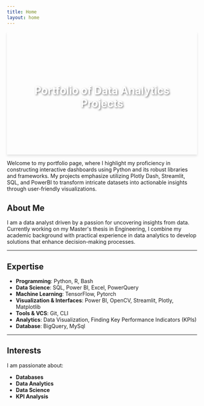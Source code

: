 ```yaml
---
title: Home
layout: home
---
```




<div style="background: url('Images/Designer.png') no-repeat center center; background-size: cover; box-shadow: 0 4px 6px rgba(0,0,0,0.1); text-align: center; padding: 100px 20px;">
    <h1 style="color: white; text-shadow: 2px 2px 4px rgba(0,0,0,0.5);"> Portfolio of Data Analytics Projects</h1>
</div>


Welcome to my portfolio page, where I highlight my proficiency in constructing interactive dashboards using Python and its robust libraries and frameworks. My projects emphasize utilizing Plotly Dash, Streamlit, SQL, and PowerBI to transform intricate datasets into actionable insights through user-friendly visualizations.

## About Me

I am a data analyst driven by a passion for uncovering insights from data. Currently working on my Master's thesis in Engineering, I combine my academic background with practical experience in data analytics to develop solutions that enhance decision-making processes.

---
## Expertise

- **Programming**: Python, R, Bash
- **Data Science**: SQL, Power BI, Excel, PowerQuery
- **Machine Learning**: TensorFlow, Pytorch
- **Visualization & Interfaces**: Power BI, OpenCV, Streamlit, Plotly, Matplotlib
- **Tools & VCS**: Git, CLI
- **Analytics**: Data Visualization, Finding Key Performance Indicators (KPIs)
- **Database**: BigQuery, MySql

---

## Interests

I am passionate about:
- **Databases**
- **Data Analytics**
- **Data Science**
- **KPI Analysis**
